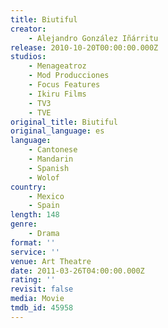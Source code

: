 ```yaml
---
title: Biutiful
creator:
    - Alejandro González Iñárritu
release: 2010-10-20T00:00:00.000Z
studios:
    - Menageatroz
    - Mod Producciones
    - Focus Features
    - Ikiru Films
    - TV3
    - TVE
original_title: Biutiful
original_language: es
language:
    - Cantonese
    - Mandarin
    - Spanish
    - Wolof
country:
    - Mexico
    - Spain
length: 148
genre:
    - Drama
format: ''
service: ''
venue: Art Theatre
date: 2011-03-26T04:00:00.000Z
rating: ''
revisit: false
media: Movie
tmdb_id: 45958
---
```



